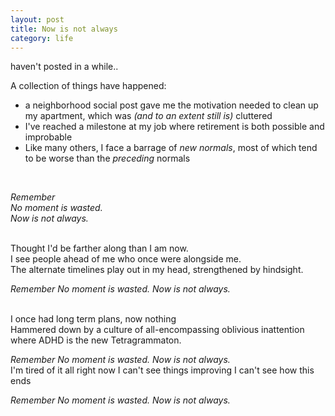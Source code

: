 ```yaml
---
layout: post
title: Now is not always
category: life
---
```


haven't posted in a while.. 

A collection of things have happened:
<br>
* a neighborhood social post gave me the motivation needed to clean up my apartment, 
which was  *(and to an extent still is)* cluttered
* I've reached a milestone at my job where retirement is both possible and improbable
* Like many others, I face a barrage of *new normals*, most of which tend to be worse than the *preceding* normals
<br>

*Remember*<br>
*No moment is wasted.*<br>
*Now is not always.*

<br>
Thought I'd be farther along than I am now.<br>
I see people ahead of me who once were alongside me.<br>
The alternate timelines play out in my head, strengthened by hindsight. 
<br>

*Remember*
*No moment is wasted.*
*Now is not always.*

<br>
I once had long term plans, now nothing<br>
Hammered down by  a culture of all-encompassing oblivious inattention <br>
where ADHD is the new Tetragrammaton.
<br>

*Remember*
*No moment is wasted.*
*Now is not always.*
<br>
I'm tired of it all right now
I can't see things improving
I can't see how this ends
<br>

*Remember*
*No moment is wasted.*
*Now is not always.*
<!--stackedit_data:
eyJoaXN0b3J5IjpbMTkyMjE4Nzc4XX0=
-->